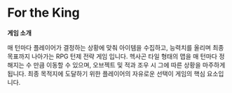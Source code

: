 # For the King

**게임 소개**

매 턴마다 플레이어가 결정하는 상황에 맞춰 아이템을 수집하고, 능력치를 올리며 최종 목표까지 나아가는 RPG 턴제 전략 게임 입니다.
헥사곤 타일 형태의 맵을 매 턴마다 정해지는 수 만큼 이동할 수 있으며, 오브젝트 및 적과 조우 시 그에 따른 상황을 마주하게 됩니다. 
최종 목적지에 도달하기 위한 플레이어의 자유로운 선택이 게임의 핵심 요소입니다.
